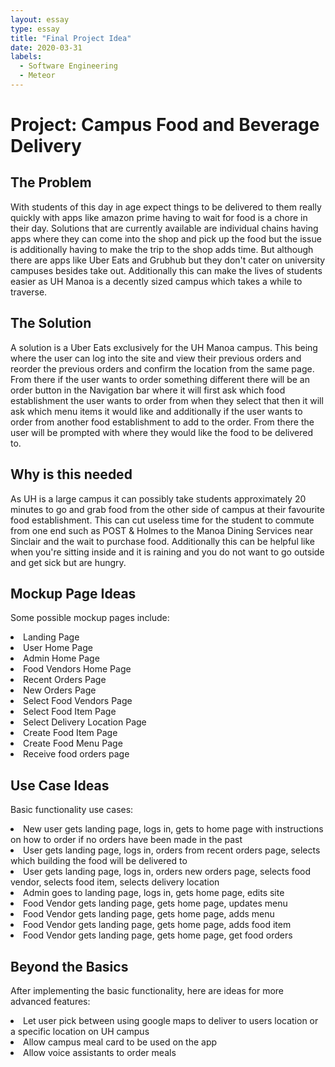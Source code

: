 ```yaml
---
layout: essay
type: essay
title: "Final Project Idea"
date: 2020-03-31
labels:
  - Software Engineering
  - Meteor
---
```


# Project: Campus Food and Beverage Delivery

## The Problem

With students of this day in age expect things to be delivered to them really quickly with apps like amazon prime having to wait for food is a chore in their day. Solutions that are currently available are individual chains having apps where they can come into the shop and pick up the food but the issue is additionally having to make the trip to the shop adds time. But although there are apps like Uber Eats and Grubhub but they don't cater on university campuses besides take out. Additionally this can make the lives of students easier as UH Manoa is a decently sized campus which takes a while to traverse. 

## The Solution

A solution is a Uber Eats exclusively for the UH Manoa campus. This being where the user can log into the site and view their previous orders and reorder the previous orders and confirm the location from the same page. From there if the user wants to order something different there will be an order button in the Navigation bar where it will first ask which food establishment the user wants to order from when they select that then it will ask which menu items it would like and additionally if the user wants to order from another food establishment to add to the order. From there the user will be prompted with where they would like the food to be delivered to. 

## Why is this needed

As UH is a large campus it can possibly take students approximately 20 minutes to go and grab food from the other side of campus at their favourite food establishment. This can cut useless time for the student to commute from one end such as POST & Holmes to the Manoa Dining Services near Sinclair and the wait to purchase food. Additionally this can be helpful like when you're sitting inside and it is raining and you do not want to go outside and get sick but are hungry.  

## Mockup Page Ideas

Some possible mockup pages include:

<li>Landing Page</li>
<li>User Home Page</li>
<li>Admin Home Page</li>
<li>Food Vendors Home Page</li>
<li>Recent Orders Page</li>
<li>New Orders Page</li>
<li>Select Food Vendors Page</li>
<li>Select Food Item Page</li>
<li>Select Delivery Location Page</li>
<li>Create Food Item Page</li>
<li>Create Food Menu Page</li>
<li>Receive food orders page</li>

## Use Case Ideas

Basic functionality use cases: 

<li>New user gets landing page, logs in, gets to home page with instructions on how to order if no orders have been made in the past</li>
<li>User gets landing page, logs in, orders from recent orders page, selects which building the food will be delivered to</li>
<li>User gets landing page, logs in, orders new orders page, selects food vendor, selects food item, selects delivery location</li>
<li>Admin goes to landing page, logs in, gets home page, edits site</li>
<li>Food Vendor gets landing page, gets home page, updates menu</li>
<li>Food Vendor gets landing page, gets home page, adds menu</li>
<li>Food Vendor gets landing page, gets home page, adds food item</li>
<li>Food Vendor gets landing page, gets home page, get food orders</li>

## Beyond the Basics

After implementing the basic functionality, here are ideas for more advanced features:

<li>Let user pick between using google maps to deliver to users location or a specific location on UH campus</li>
<li>Allow campus meal card to be used on the app</li>
<li>Allow voice assistants to order meals</li>

